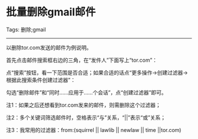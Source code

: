 # 批量删除gmail邮件
Tags: 删除;gmail

------

以删除tor.com发送的邮件为例说明。

首先点击邮件搜索框右边的三角，在“发件人”下面写上“tor.com”：

 

 

点“搜索”按钮，看一下范围是否合适；如果合适的话点“更多操作->创建过滤器->根据此搜索条件创建过滤器”：

 

 

勾选“删除邮件”和“同时……应用于……个会话”，点“创建过滤器”即可。

 

 

注1：如果之后还想看到tor.com发来的邮件，则需删除这个过滤器；

注2：多个关键词筛选邮件时，空格表示“与”关系，“||”表示“或”关系；

注3：我常用的过滤器：from:(squirrel || lawlib || newlaw || time ||tor.com)
